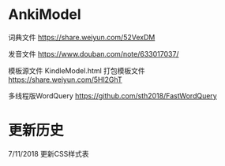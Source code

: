 # AnkiModel


词典文件 https://share.weiyun.com/52VexDM


发音文件 https://www.douban.com/note/633017037/


模板源文件  KindleModel.html   打包模板文件  https://share.weiyun.com/5Hl2GhT


多线程版WordQuery   https://github.com/sth2018/FastWordQuery


# 更新历史


7/11/2018   更新CSS样式表
